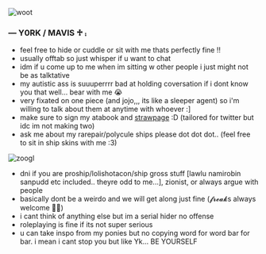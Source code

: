 ![woot](https://media1.tenor.com/m/Ig2RM4zD0uAAAAAC/one-piece-op.gif)
### — Y0RK / MAVIS ♱ ⨾
- feel free to hide or cuddle or sit with me thats perfectly fine !!
- usually offtab so just whisper if u want to chat
- idm if u come up to me when im sitting w other people i just might not be as talktative
- my autistic ass is suuuperrrr bad at holding coversation if i dont know you that well... bear with me 😭
- very fixated on one piece (and jojo,,, its like a sleeper agent) so i'm willing to talk about them at anytime with whoever :]
- make sure to sign my atabook and [strawpage](https://shirapudd.straw.page) :D (tailored for twitter but idc im not making two)
- ask me about my rarepair/polycule ships please dot dot dot.. (feel free to sit in ship skins with me :3)
  
![zoogl](https://media1.tenor.com/m/AXftSQneL_4AAAAC/one-piece-egghead-op.gif)
- dni if you are proship/lolishotacon/ship gross stuff [lawlu namirobin sanpudd etc included.. theyre odd to me...], zionist, or always argue with people
- basically dont be a weirdo and we will get along just fine (𝓯𝓻𝓮𝓪𝓴s always welcome 👅👅)
- i cant think of anything else but im a serial hider no offense
- roleplaying is fine if its not super serious
- u can take inspo from my ponies but no copying word for word bar for bar. i mean i cant stop you but like Yk... BE YOURSELF
